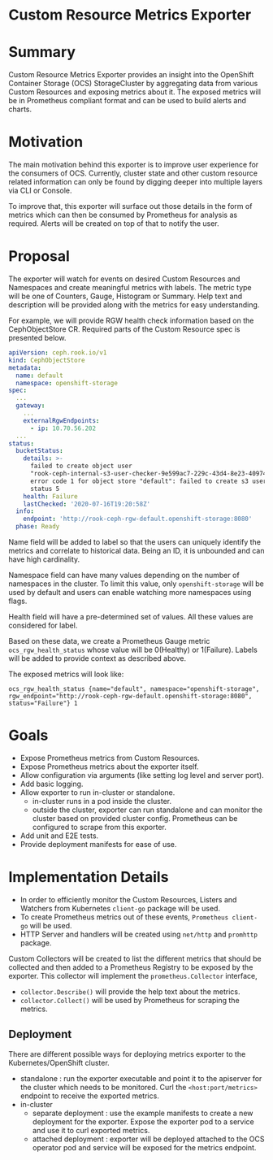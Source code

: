 # Custom Resource Metrics Exporter

# Summary

Custom Resource Metrics Exporter provides an insight into the OpenShift Container Storage (OCS) StorageCluster by aggregating data from various Custom Resources
and exposing metrics about it. The exposed metrics will be in Prometheus compliant format and can be used to build alerts and charts.

# Motivation

The main motivation behind this exporter is to improve user experience for the consumers of OCS. Currently, cluster state and other custom resource related information can only be found by digging deeper into multiple layers via CLI or Console.

To improve that, this exporter will surface out those details in the form of metrics which can then be consumed by Prometheus for analysis as required. Alerts will be created on top of that to notify the user.

# Proposal

The exporter will watch for events on desired Custom Resources and Namespaces and create meaningful metrics with labels. The metric type will be one of Counters, Gauge, Histogram or Summary. Help text and description will be provided along with the metrics for easy understanding.

For example, we will provide RGW health check information based on the CephObjectStore CR. Required parts of the Custom Resource spec is presented below.

```YAML
apiVersion: ceph.rook.io/v1
kind: CephObjectStore
metadata:
  name: default
  namespace: openshift-storage
spec:
  ...
  gateway:
    ...
    externalRgwEndpoints:
      - ip: 10.70.56.202
  ...
status:
  bucketStatus:
    details: >-
      failed to create object user
      "rook-ceph-internal-s3-user-checker-9e599ac7-229c-43d4-8e23-40974c9e9177".
      error code 1 for object store "default": failed to create s3 user: exit
      status 5
    health: Failure
    lastChecked: '2020-07-16T19:20:58Z'
  info:
    endpoint: 'http://rook-ceph-rgw-default.openshift-storage:8080'
  phase: Ready
```

Name field will be added to label so that the users can uniquely identify the metrics and correlate to historical data. Being an ID, it is unbounded and can have high cardinality.

Namespace field can have many values depending on the number of namespaces in the cluster. To limit this value, only `openshift-storage` will be used by default and users can enable watching more namespaces using flags.

Health field will have a pre-determined set of values. All these values are considered for label.

Based on these data, we create a Prometheus Gauge metric `ocs_rgw_health_status` whose value will be 0(Healthy) or 1(Failure).
Labels will be added to provide context as described above.

The exposed metrics will look like:

```
ocs_rgw_health_status {name="default", namespace="openshift-storage",  rgw_endpoint="http://rook-ceph-rgw-default.openshift-storage:8080", status="Failure"} 1
```

# Goals

+ Expose Prometheus metrics from Custom Resources.
+ Expose Prometheus metrics about the exporter itself.
+ Allow configuration via arguments (like setting log level and server port).
+ Add basic logging.
+ Allow exporter to run in-cluster or standalone.
  + in-cluster runs in a pod inside the cluster.
  + outside the cluster, exporter can run standalone and can monitor the cluster based on provided cluster config.
    Prometheus can be configured to scrape from this exporter.
+ Add unit and E2E tests.
+ Provide deployment manifests for ease of use.

# Implementation Details

+ In order to efficiently monitor the Custom Resources, Listers and Watchers from Kubernetes `client-go` package will be used. 
+ To create Prometheus metrics out of these events, `Prometheus client-go` will be used.
+ HTTP Server and handlers will be created using `net/http` and `promhttp` package.

Custom Collectors will be created to list the different metrics that should be collected and then added to a Prometheus Registry to be exposed by the exporter. This collector will implement the `prometheus.Collector` interface,

+ `collector.Describe()` will provide the help text about the metrics.
+ `collector.Collect()` will be used by Prometheus for scraping the metrics.

## Deployment

There are different possible ways for deploying metrics exporter to the Kubernetes/OpenShift cluster.

+ standalone : run the exporter executable and point it to the apiserver for the cluster which needs to be monitored. Curl the `<host:port/metrics>` endpoint to receive the exported metrics.
+ in-cluster
  + separate deployment : use the example manifests to create a new deployment for the exporter. Expose the exporter pod to a service and use it to curl exported metrics.
  + attached deployment : exporter will be deployed attached to the OCS operator pod and service will be exposed for the metrics endpoint.